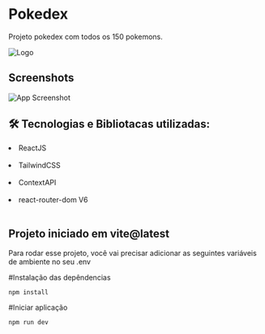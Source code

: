 
# Pokedex

Projeto pokedex com todos os 150 pokemons.

![Logo](https://i.pinimg.com/originals/09/a6/ae/09a6ae937a6d9ef5cd10d132b59d6f5d.png&h=200w200)


## Screenshots

![App Screenshot](https://i.ibb.co/c2Y0kGR/1661655498486.png)

## 🛠 Tecnologias e Bibliotacas utilizadas:

<li> ReactJS </li><br>
<li> TailwindCSS </li><br>
<li> ContextAPI </li><br>
<li> react-router-dom V6 </li><br>

## Projeto iniciado em vite@latest

Para rodar esse projeto, você vai precisar adicionar as seguintes variáveis de ambiente no seu .env

#Instalação das depêndencias

`npm install`

#Iniciar aplicação

`npm run dev`
